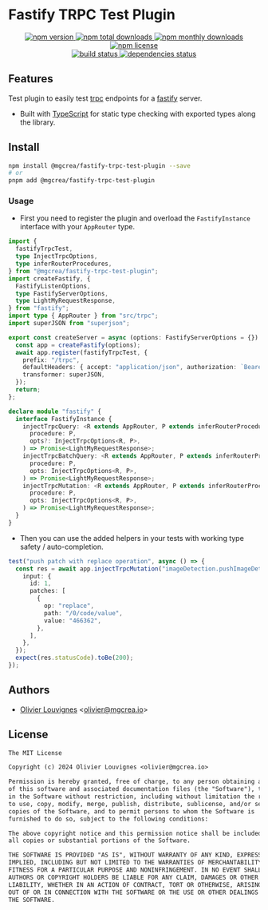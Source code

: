 # Fastify TRPC Test Plugin

<!-- markdownlint-disable MD033 -->
<p align="center">
  <a href="https://www.npmjs.com/package/@mgcrea/fastify-trpc-test-plugin">
    <img src="https://img.shields.io/npm/v/@mgcrea/fastify-trpc-test-plugin.svg?style=for-the-badge" alt="npm version" />
  </a>
  <a href="https://www.npmjs.com/package/@mgcrea/fastify-trpc-test-plugin">
    <img src="https://img.shields.io/npm/dt/@mgcrea/fastify-trpc-test-plugin.svg?style=for-the-badge" alt="npm total downloads" />
  </a>
  <a href="https://www.npmjs.com/package/@mgcrea/fastify-trpc-test-plugin">
    <img src="https://img.shields.io/npm/dm/@mgcrea/fastify-trpc-test-plugin.svg?style=for-the-badge" alt="npm monthly downloads" />
  </a>
  <a href="https://www.npmjs.com/package/@mgcrea/fastify-trpc-test-plugin">
    <img src="https://img.shields.io/npm/l/@mgcrea/fastify-trpc-test-plugin.svg?style=for-the-badge" alt="npm license" />
  </a>
  <br />
  <a href="https://github.com/mgcrea/fastify-trpc-test-plugin/actions/workflows/main.yml">
    <img src="https://img.shields.io/github/actions/workflow/status/mgcrea/fastify-trpc-test-plugin/main.yml?style=for-the-badge&branch=master" alt="build status" />
  </a>
  <a href="https://depfu.com/github/mgcrea/fastify-trpc-test-plugin">
    <img src="https://img.shields.io/depfu/dependencies/github/mgcrea/fastify-trpc-test-plugin?style=for-the-badge" alt="dependencies status" />
  </a>
</p>
<!-- markdownlint-enable MD037 -->

## Features

Test plugin to easily test [trpc](https://github.com/trpc/trpc) endpoints for a [fastify](https://fastify.dev) server.

- Built with [TypeScript](https://www.typescriptlang.org/) for static type checking with exported types along the library.

## Install

```bash
npm install @mgcrea/fastify-trpc-test-plugin --save
# or
pnpm add @mgcrea/fastify-trpc-test-plugin
```

### Usage

- First you need to register the plugin and overload the `FastifyInstance` interface with your `AppRouter` type.

```ts
import {
  fastifyTrpcTest,
  type InjectTrpcOptions,
  type inferRouterProcedures,
} from "@mgcrea/fastify-trpc-test-plugin";
import createFastify, {
  FastifyListenOptions,
  type FastifyServerOptions,
  type LightMyRequestResponse,
} from "fastify";
import type { AppRouter } from "src/trpc";
import superJSON from "superjson";

export const createServer = async (options: FastifyServerOptions = {}) => {
  const app = createFastify(options);
  await app.register(fastifyTrpcTest, {
    prefix: "/trpc",
    defaultHeaders: { accept: "application/json", authorization: `Bearer ${1n}` },
    transformer: superJSON,
  });
  return;
};

declare module "fastify" {
  interface FastifyInstance {
    injectTrpcQuery: <R extends AppRouter, P extends inferRouterProcedures<R>>(
      procedure: P,
      opts?: InjectTrpcOptions<R, P>,
    ) => Promise<LightMyRequestResponse>;
    injectTrpcBatchQuery: <R extends AppRouter, P extends inferRouterProcedures<R>>(
      procedure: P,
      opts: InjectTrpcOptions<R, P>,
    ) => Promise<LightMyRequestResponse>;
    injectTrpcMutation: <R extends AppRouter, P extends inferRouterProcedures<R>>(
      procedure: P,
      opts: InjectTrpcOptions<R, P>,
    ) => Promise<LightMyRequestResponse>;
  }
}
```

- Then you can use the added helpers in your tests with working type safety / auto-completion.

```ts
test("push patch with replace operation", async () => {
  const res = await app.injectTrpcMutation("imageDetection.pushImageDetectionPatches", {
    input: {
      id: 1,
      patches: [
        {
          op: "replace",
          path: "/0/code/value",
          value: "466362",
        },
      ],
    },
  });
  expect(res.statusCode).toBe(200);
});
```

## Authors

- [Olivier Louvignes](https://github.com/mgcrea) <<olivier@mgcrea.io>>

## License

```txt
The MIT License

Copyright (c) 2024 Olivier Louvignes <olivier@mgcrea.io>

Permission is hereby granted, free of charge, to any person obtaining a copy
of this software and associated documentation files (the "Software"), to deal
in the Software without restriction, including without limitation the rights
to use, copy, modify, merge, publish, distribute, sublicense, and/or sell
copies of the Software, and to permit persons to whom the Software is
furnished to do so, subject to the following conditions:

The above copyright notice and this permission notice shall be included in
all copies or substantial portions of the Software.

THE SOFTWARE IS PROVIDED "AS IS", WITHOUT WARRANTY OF ANY KIND, EXPRESS OR
IMPLIED, INCLUDING BUT NOT LIMITED TO THE WARRANTIES OF MERCHANTABILITY,
FITNESS FOR A PARTICULAR PURPOSE AND NONINFRINGEMENT. IN NO EVENT SHALL THE
AUTHORS OR COPYRIGHT HOLDERS BE LIABLE FOR ANY CLAIM, DAMAGES OR OTHER
LIABILITY, WHETHER IN AN ACTION OF CONTRACT, TORT OR OTHERWISE, ARISING FROM,
OUT OF OR IN CONNECTION WITH THE SOFTWARE OR THE USE OR OTHER DEALINGS IN
THE SOFTWARE.
```

